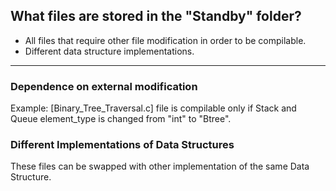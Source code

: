 ## What files are stored in the "Standby" folder?

- All files that require other file modification in order to be compilable.
- Different data structure implementations.

***

### Dependence on external modification

Example:
[Binary_Tree_Traversal.c] file is compilable only if Stack and Queue element_type is changed from "int" to "Btree".

### Different Implementations of Data Structures

These files can be swapped with other implementation of the same Data Structure.
